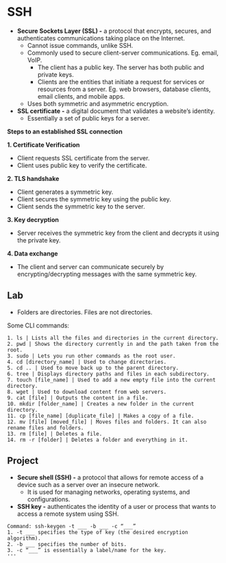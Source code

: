 # SSH
- **Secure Sockets Layer (SSL) -** a protocol that encrypts, secures, and authenticates communications taking place on the Internet.
  - Cannot issue commands, unlike SSH.
  - Commonly used to secure client-server communications. Eg. email, VoIP.
    - The client has a public key. The server has both public and private keys.
    - Clients are the entities that initiate a request for services or resources from a server. Eg. web browsers, database clients, email clients, and mobile apps.
  - Uses both symmetric and asymmetric encryption.
- **SSL certificate -** a digital document that validates a website’s identity.
  - Essentially a set of public keys for a server.

**Steps to an established SSL connection**

**1. Certificate Verification**
  - Client requests SSL certificate from the server.
  - Client uses public key to verify the certificate.
    
**2. TLS handshake**
  - Client generates a symmetric key.
  - Client secures the symmetric key using the public key.
  - Client sends the symmetric key to the server.

**3. Key decryption**
  - Server receives the symmetric key from the client and decrypts it using the private key.
    
**4. Data exchange**
  - The client and server can communicate securely by encrypting/decrypting messages with the same symmetric key.

## Lab
- Folders are directories. Files are not directories.

Some CLI commands:
```
1. ls | Lists all the files and directories in the current directory.
2. pwd | Shows the directory currently in and the path taken from the root.
3. sudo | Lets you run other commands as the root user.
4. cd [directory_name] | Used to change directories.
5. cd .. | Used to move back up to the parent directory.
6. tree | Displays directory paths and files in each subdirectory.
7. touch [file_name] | Used to add a new empty file into the current directory.
8. wget | Used to download content from web servers.
9. cat [file] | Outputs the content in a file.
10. mkdir [folder_name] | Creates a new folder in the current directory.
11. cp [file_name] [duplicate_file] | Makes a copy of a file.
12. mv [file] [moved_file] | Moves files and folders. It can also rename files and folders.
13. rm [file] | Deletes a file.
14. rm -r [folder] | Deletes a folder and everything in it.
```
## Project
- **Secure shell (SSH) -** a protocol that allows for remote access of a device such as a server over an insecure network.
  - It is used for managing networks, operating systems, and configurations.
- **SSH key -** authenticates the identity of a user or process that wants to access a remote system using SSH.
 
```
Command: ssh-keygen -t ___ -b ___ -c “___”
1. -t ___ specifies the type of key (the desired encryption algorithm).
2. -b ___ specifies the number of bits.
3. -c “___” is essentially a label/name for the key.
'''
